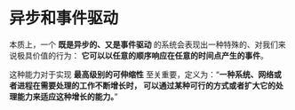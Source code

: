 异步和事件驱动
==========================================================
本质上，一个 **既是异步的、又是事件驱动** 的系统会表现出一种特殊的、对我们来说极具价值的行为：
**它可以以任意的顺序响应在任意的时间点产生的事件**。

这种能力对于实现 **最高级别的可伸缩性** 至关重要，定义为：“**一种系统、网络或者进程在需要处理的工作不断增长时，
可以通过某种可行的方式或者扩大它的处理能力来适应这种增长的能力。**”